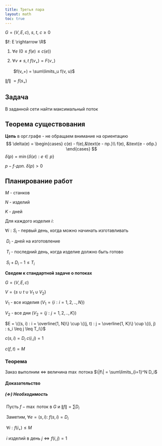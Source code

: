 ```yaml
---
title: Третья пара
layout: math
toc: true
---
```


$G = (V, E, c)$,	$s$,	$t$,	$c \geq 0$

$f: E \rightarrow \R$

1. $\forall e$			$(0 \leq f(e) \leq c(e))$
2. $\forall v \neq s, t$ 	$f(v_+) = F(v_-)$

   ​			$f(v_+) = \sum\limits_u f(v, u)$

$\|f\|$ $= f(s_+)$

## Задача

В заданной сети найти максимальный поток

## Теорема существования

**Цепь** в орг.графе - не обращаем внимание на ориентацию
$$
\delta(e) = 
 \begin{cases}
   c(e) - f(e),&\text{e - пр.}\\
   f(e),       &\text{e - обр.}
 \end{cases}
$$
$\delta(p) = \min\{\delta(e) : e \in p\}$

$p - f$-доп. $\delta(p) > 0$

## Планирование работ

$M$ - станков

$N$ - изделий

$K$ - дней

Для каждого изделия $i$:

$\forall i : S_i$ - первый день, когда можно начинать изготавливать

​	$D_i$ - дней на изготовление

​	$T_i$ - последний день, когда изделие должно быть готово

​	$S_i + D_i -1 \leq T_i$

**Сведем к стандартной задаче о потоках**

$G = (V, E, c)$

$V = \{s \cup t \cup V_1 \cup V_2\}$

$V_1$ - все изделия	$(V_1 = \{i: i = 1, 2, .., N\})$

$V_2$ - все дни		$(V_2 = \{j:j=1, 2, .., K\})$

$E = \{(s, i) : i = \overline{1, N}\} \cup \{(j, t) : j = \overline{1, K}\} \cup \{(i, j) : s_i \leq j \leq T_i\}$

$c(s, i) = D_i$		$c(i, j) = 1$

$c(f, t) = M$

### Теорема

Заказ выполним $\Leftrightarrow$ величина $\max$ потока $\|f\| = \sum\limits_{i=1}^N D_i$

#### Доказательство

##### ($\Leftarrow$) Необходимость

​	Пусть $f - \max$ поток в $G$ и $\|f\| = \sum D_i$ 

​	Заметим, $\forall e = (s, i):$	 $f(s, i) = D_i$

​	$\forall i: f(i_+) \leq M$

​	$i$ изделий в день $j \Leftrightarrow f(i, j) = 1$

​	